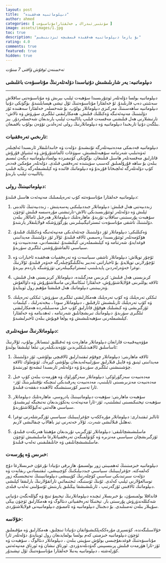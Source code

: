 ```yaml
---
layout: post
title:  "دىپلوماتىيە ھەققىدە"
author: ahmed
categories: [ سۈنئىي_ئىدراك , خەلقئارامۇناسىۋەت ]
image: assets/images/1.jpg
toc: true
description: "بۇ يازما دىپلوماتىيە ھەققىدە قىسقىچە ئىزدىنىشىم"
rating: 4.0
comments: true
featured: true
hidden: true
---
```

_تەخمىنەن ئوقۇش ۋاقتى 7 مىنۇت_

### دىپلوماتىيە: يەر شارىلىشىش دۇنياسىدا دۆلەتلەرنىڭ مۇناسىۋەت باغلىشى

---

دىپلوماتىيە بولسا دۆلەتلەر ئوتتۇرىسىدا سۆھبەت ئېلىپ بېرىش ۋە مۇناسىۋەتنى ساقلاش سەنئىتى دەپ قارىلىدۇ. ئۇ خەلقئارا مۇناسىۋەتنىڭ ئۇل تېشى ھېسابلىنىدۇ. بۈگۈنكى دۇنيا دىپلوماتىيە ساھەسىنىڭ مەركىزى دىپلوماتلار بولۇپ، بۇ شەخسلەر خەلقئارا سەھنىدە ئۆز دۆلىتىنىڭ مەنپەئەتىگە ۋەكىللىك قىلىش، ھەمكارلىقنى ئىلگىرى سۈرۈش ۋە تالاش-تارتىشلارنى ھەل قىلىشنى مەقسەت قىلىپ پائالىيەت ئېلىپ بارىدىغان شەخسلەردۇر. بىز بىلگەن دۇنيا تارىخىدا دىپلوماتىيە ۋە دىپلوماتلارنىڭ رولى ئەزەلدىن تۆۋەن بولۇپ باقمىغان.

###  تارىخىي تەرەققىيات:

دىپلوماتىيە قەدىمكى مەدەنىيەتلەرگە تۇتىشىدۇ. دۆلەت ۋە خانىدانلىقلار ئارىسىدا ئەلچىلەر ئەۋەتىلىپ شەرتنامە سۆھبەتلىشىش، سوۋغات ئالماشتۇرۇش ۋە ئىتتىپاق قۇرۇش قاتارلىق مەقسەتلەر ھاسىل قىلىنغان. بۈگۈنكى كۈنىمىزدە بولسادىپلوماتىيە دېگەن ئىسىم بىلەن بۇ ساھە قۇرۇلمىلىق كەسىپ سۈپىتىدە تەرەققىي قىلدى. دۆلەتلەر مۇمكىن قەدەر كۆپ دۆلەتلەرگە ئەلچىخانا قۇرىدۇ ۋە دىپلوماتىك قائىدە ۋە كېلىشىملەرگە رىئايە قىلىپ پائالىيەت ئېلىپ بارىدۇ.

###  دىپلوماتىيىنىڭ رولى:

دىپلوماتىيە خەلقئارا مۇناسىۋەتتە كۆپ تەرەپلىمىلىك مەنپەئەت ھاسىل قىلىدۇ:

1. زىددىيەتنى ھەل قىلىش:  دىپلوماتلار جىددىيلىكنى پەسەيتىش ، زىددىيەتنىڭ ئالدىنى ئېلىش ۋە دۆلەتلەر ئوتتۇرىسىدىكى تالاش-تارتىشنى مۇرەسسە قىلىش ئۈچۈن سۆھبەت پۇرسىتىنى ساقلاپ تۇرىدۇ. ماھارەتلىك دىپلوماتلار ھەرخىل ئاماللار بىلەن دۆلىتىنىڭ تاشقى مۇناسىۋەت ئىستراتېگىيىلىرىنى يۈرگۈزۈشكە قولايلىقلار يارىتىدۇ.

2. ۋەكىللىكى:  دىپلوماتلار ئۆز دۆلىتىنىڭ چەتئەلدىكى مەنپەئەتىگە ۋەكىللىك قىلىدۇ، ھۆكۈمەتلەر ئوتتۇرىسىدا رەسمىي ئالاقە قىلىدۇ. ئۇلار ئۆز دۆلىتىنىڭ مەيدانىنى قوغدايدۇ، شەرتنامە ۋە كېلىشىملەرنى كېڭىشىدۇ. ئىقتىسادىي، مەدەنىيەت ۋە سىياسىي ئالماشتۇرۇشنى ئىلگىرى سۈرىدۇ.

3. ئۇچۇر توپلاش:  دىپلوماتلار تاشقى سىياسەت ۋە تەرەققىيات ھەققىدە ئاخبارات ۋە ئۇچۇرلارنى توپلايدۇ. بۇ ئاخباراتنى تەدبىر بەلگىلىگۈچىلەرگە خەۋەر قىلىدۇ، ئۇلارنىڭ توغرا خەۋەرلەردىن پايدىلىنىپ ئىستراتېگىيىلەرنى تۈزۈشىگە ياردەم بېرىدۇ.

4. كرىزىسنى ھەل قىلىش:  كرىزىس مەزگىلىدە، دىپلوماتلار كرىزىسنى ھەل قىلىش، ئالاقە يوللىرىنى قۇلايلاشتۇرۇش، خەلقئارا ئىنكاسلارنى ماسلاشتۇرۇش ۋە داۋالغۇش ۋەزىيىتىنى دىپلوماتىك ھەل قىلىشتا مۇھىم رول ئوينايدۇ.

5. ئىككى تەرەپلىك ۋە كۆپ تەرەپلىك ھەمكارلىقنى ئىلگىرى سۈرۈش:  ئىككى تەرەپلىك ۋە كۆپ تەرەپلىك ئارىلىشىش ئارقىلىق ، دىپلوماتلار سودا ، بىخەتەرلىك ، كېلىمات ئۆزگىرىشى ۋە كىشىلىك ھوقۇق قاتارلىق كۆپ خىل مەسىلىلەردە ھەمكارلىقنى ئىلگىرى سۈرىدۇ. دىپلوماتىك تىرىشچانلىق شەرتنامە ، ئەھدىنامە ۋە خەلقئارا كېلىشىملەرنى سۆھبەتلىشىش ۋە يولغا قويۇش بىلەن ئاخىرلىشىدۇ.

### دىپلوماتلارنىڭ سۈپەتلىرى:


مۇۋەپپەقىيەت قازانغان دىپلوماتلار ماھارەت ۋە ئەقىللىق ئىنسانلار بولۇپ، ئۇلارنىڭ ئاساسلىق ئالاھىدىلىكلىرىدىن تۆۋەندىكىلەرنى تىلغا ئېلىشقا بولىدۇ:

1. ئالاقە ماھارىتى:  دىپلوماتلار چوقۇم ئىقتىدارلىق ئالاقىچى بولۇشى، ئۆز دۆلىتىنىڭ مەيدانىنى ئېنىق ۋە قايىل قىلارلىق سۆزلىيەلەيدىغان بولۇشى كېرەك. ئۈنۈملۈك ئالاقە چۈشىنىشنى ئىلگىرى سۈرىدۇ ۋە دۆلەتلەر ئارىسىدا ئىشەنچ ئورنىتىدۇ.

2.  مەدەنىيەت سەزگۈرلۈكى:  دىپلوماتلار سەزگۈرلۈك ۋە ھۆرمەت بىلەن كۆپ خىل مەدەنىيەت مەنزىرىسىنى ئايلىنىپ، مەدەنىيەت پەرقىدىكى ئىنچىكە نۇقتىلىرىنىڭ ئۆز-ئارا تەسىر كۆرسىتىشىگە ئالاھىدە دىققەت قىلىدۇ.

3. سۆھبەت ماھارىتى:  سۆھبەت دىپلوماتىيىنىڭ يادروسى. ماھارەتلىك دىپلوماتلار سۆھبەت تېخنىكىسىنى ئىشلىتىپ، ئۆز-ئارا مەنپەئەت يەتكۈزىدىغان نەتىجىگە ئېرىشىدۇ، سىياسىي ھالەتنى تەڭپۇڭلاشتۇرىدۇ.

4. ئانالىز ئىقتىدارى:  دىپلوماتلار مۇرەككەپ جۇغراپىيىلىك سىياسىي ئۆزگىرشلەرنى توغرا تەھلىل قىلالىشى شەرت. ئۇلار خەتەرنى تېز باھالاپ چىقالىشى لازىم.

5. ماسلىشىشچانلىقى:  دىپلوماتلار ئۆزگىرىپ تۇرىدىغان مۇھىتتا ھەرىكەت قىلىدۇ، ئۆزگىرىشچان سىياسىي مەنزىرە ۋە كۈتۈلمىگەن تەرەققىياتلارغا ماسلىشىش ئۈچۈن ماسلىشىشچانلىقى ۋە جانلىقلىقىنى تەلەپ قىلىدۇ.

### خىرىس ۋە پۇرسەت:

دىپلوماتىيە خىزمىتىنىڭ  ئەھمىيىتى زور بولسىمۇ، ھازىرقى دۇنيادا نۇرغۇن خىرىسلارغا دۇچ كەلمەكتە. جۇغراپىيىلىك سىياسىي جىددىيلىكنىڭ كۈچىيىشى، ئىقتىسادىي رىقابەت ۋە دۆلەت سىرتىدىكى سىاسىي كۈچلەرنىڭ كۆپىيىشى دىپلوماتىيىنىڭ نەتىجىسىگە زور توسالغۇلارنى ئېلىپ كەلدى. ئۇنىڭ ئۈستىگە، ئىجتىمائىي تاراتقۇلارنىڭ بارلىققا كېلىشى دىپلوماتىك ئالاقىنى ئۆزگەرتىپ ، ئارىلىشىشقا يېڭىلىق يارىتىش ئۇسۇلىنى تەلەپ قىلدى.

قانداقلا بولمىسۇن، بۇ خىرىسلار ئىچىدە دىپلوماتلارنىڭ تېخىمۇ تىنچ ۋە گۈللەنگەن دۇنيانى شەكىللەندۈرۈش پۇرسىتى بار. تېخنىكا تەرەققىياتى دىئالوگ ۋە ھەمكارلىق ئۈچۈن يېڭى سۇپىلار بىلەن تەمىنلىدى. بۇ دىجىتال دىپلوماتىيە ۋە ئاممىۋى دىپلوماتىيەنى قولايلاشتۇردى.

### خۇلاسە:

خۇلاسىلىگەندە، كۈنسېرى مۇرەككەپلكىشىۋاتقان دۇنيادا تىنچلىق، ھەمكارلىق ۋە مۇقىملىق ئۈچۈن دىپلوماتىيە خىزمىتى كەم بولسا بولمايدىغان رول ئوينايدۇ. دۆلەتلەر ئارا مۇناسىۋەتنىڭ قوغدىغۇچىسى بولۇش سۈپىتى بىلەن ، دىپلوماتلار دىئالوگ ، سۆھبەت ۋە ئۆز-ئارا ھۆرمەت قىلىش پرىنسىپىنى گەۋدىلەندۈردى. ئورتاق نىشان ۋە ئورتاق مەنپەئەتنى كۆزلەشتە ، دىپلوماتىيە يەنىلا خەلقئارا مۇناسىۋەتنىڭ ئۇل تېشىدۇر.

---




<style type="text/css" media="screen">
.row {
	direction: rtl !important;
	text-align: justify !important;
	font-family: 'alkatip' !important;
    text-indent: 30px !important;
}
</style>